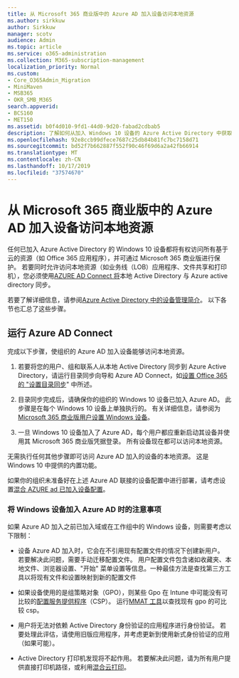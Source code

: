 ```yaml
---
title: 从 Microsoft 365 商业版中的 Azure AD 加入设备访问本地资源
ms.author: sirkkuw
author: Sirkkuw
manager: scotv
audience: Admin
ms.topic: article
ms.service: o365-administration
ms.collection: M365-subscription-management
localization_priority: Normal
ms.custom:
- Core_O365Admin_Migration
- MiniMaven
- MSB365
- OKR_SMB_M365
search.appverid:
- BCS160
- MET150
ms.assetid: b0f4d010-9fd1-44d0-9d20-fabad2cdbab5
description: 了解如何从加入 Windows 10 设备的 Azure Active Directory 中获取本地资源（如业务线应用、文件共享和打印机）的访问权限。
ms.openlocfilehash: 92e8ccb99dfece7687c25db84b81fc7bc7158d71
ms.sourcegitcommit: bd52f7b662887f552f90c46f69d6a2a42fb66914
ms.translationtype: MT
ms.contentlocale: zh-CN
ms.lasthandoff: 10/17/2019
ms.locfileid: "37574670"
---
```

# <a name="access-on-premises-resources-from-an-azure-ad-joined-device-in-microsoft-365-business"></a>从 Microsoft 365 商业版中的 Azure AD 加入设备访问本地资源

任何已加入 Azure Active Directory 的 Windows 10 设备都将有权访问所有基于云的资源（如 Office 365 应用程序），并可通过 Microsoft 365 商业版进行保护。 若要同时允许访问本地资源（如业务线（LOB）应用程序、文件共享和打印机），您必须使用[AZURE AD Connect 将](https://docs.microsoft.com/en-us/azure/active-directory/connect/active-directory-aadconnect)本地 Active Directory 与 Azure active directory 同步。 

若要了解详细信息，请参阅[Azure Active Directory 中的设备管理简介](https://docs.microsoft.com/en-us/azure/active-directory/device-management-introduction)。
以下各节也汇总了这些步骤。

## <a name="run-azure-ad-connect"></a>运行 Azure AD Connect

完成以下步骤，使组织的 Azure AD 加入设备能够访问本地资源。
  
1. 若要将您的用户、组和联系人从本地 Active Directory 同步到 Azure Active Directory，请运行目录同步向导和 Azure AD Connect，如[设置 Office 365 的 "设置目录同步](https://support.office.com/article/1b3b5318-6977-42ed-b5c7-96fa74b08846)" 中所述。
    
2. 目录同步完成后，请确保你的组织的 Windows 10 设备已加入 Azure AD。 此步骤是在每个 Windows 10 设备上单独执行的。 有关详细信息，请参阅为[Microsoft 365 商业版用户设置 Windows 设备](set-up-windows-devices.md)。 
    
3. 一旦 Windows 10 设备加入了 Azure AD，每个用户都应重新启动其设备并使用其 Microsoft 365 商业版凭据登录。 所有设备现在都可以访问本地资源。
    
无需执行任何其他步骤即可访问 Azure AD 加入的设备的本地资源。 这是 Windows 10 中提供的内置功能。 
  
如果你的组织未准备好在上述 Azure AD 联接的设备配置中进行部署，请考虑设置[混合 AZURE ad 已加入设备配置](manage-windows-devices.md)。
  
### <a name="considerations-when-joining-your-windows-devices-to-azure-ad"></a>将 Windows 设备加入 Azure AD 时的注意事项

如果 Azure AD 加入之前已加入域或在工作组中的 Windows 设备，则需要考虑以下限制：
  
- 设备 Azure AD 加入时，它会在不引用现有配置文件的情况下创建新用户。 若要解决此问题，需要手动迁移配置文件。 用户配置文件包含诸如收藏夹、本地文件、浏览器设置、"开始" 菜单设置等信息。一种最佳方法是查找第三方工具以将现有文件和设置映射到新的配置文件

- 如果设备使用的是组策略对象（GPO），则某些 Gpo 在 Intune 中可能没有可比较的[配置服务提供程序](https://docs.microsoft.com/windows/configuration/provisioning-packages/how-it-pros-can-use-configuration-service-providers)（CSP）。 运行[MMAT 工具](https://www.microsoft.com/download/details.aspx?id=45520)以查找现有 gpo 的可比较 csp。

- 用户将无法对依赖 Active Directory 身份验证的应用程序进行身份验证。 若要处理此评估，请使用旧版应用程序，并考虑更新到使用新式身份验证的应用（如果可能）。

- Active Directory 打印机发现将不起作用。 若要解决此问题，请为所有用户提供直接打印机路径，或利用[混合云打印](https://docs.microsoft.com/windows-server/administration/hybrid-cloud-print/hybrid-cloud-print-deploy)。
